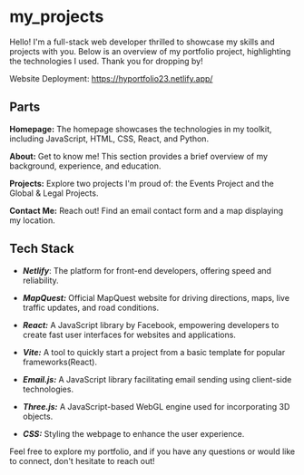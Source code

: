 # my_projects

Hello! I'm a full-stack web developer thrilled to showcase my skills and projects with you. Below is an overview of my portfolio project, highlighting the technologies I used. Thank you for dropping by!

Website Deployment: https://hyportfolio23.netlify.app/

## Parts
**Homepage:** The homepage showcases the technologies in my toolkit, including JavaScript, HTML, CSS, React, and Python.

**About:** Get to know me! This section provides a brief overview of my background, experience, and education.

**Projects:** Explore two projects I'm proud of: the Events Project and the Global & Legal Projects.

**Contact Me:** Reach out! Find an email contact form and a map displaying my location. 

## Tech Stack
- ***Netlify***: The platform for front-end developers, offering speed and reliability.

- ***MapQuest:*** Official MapQuest website for driving directions, maps, live traffic updates, and road conditions.

- ***React:***  A JavaScript library by Facebook, empowering developers to create fast user interfaces for websites and applications.

- ***Vite:*** A tool to quickly start a project from a basic template for popular frameworks(React).

- ***Email.js:*** A JavaScript library facilitating email sending using client-side technologies.

- ***Three.js:*** A JavaScript-based WebGL engine used for incorporating 3D objects.

- ***CSS:*** Styling the webpage to enhance the user experience.

Feel free to explore my portfolio, and if you have any questions or would like to connect, don't hesitate to reach out!





